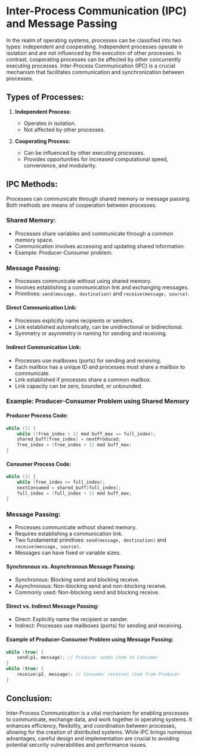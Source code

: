 # Inter-Process Communication (IPC) and Message Passing

In the realm of operating systems, processes can be classified into two types: independent and cooperating. Independent processes operate in isolation and are not influenced by the execution of other processes. In contrast, cooperating processes can be affected by other concurrently executing processes. Inter-Process Communication (IPC) is a crucial mechanism that facilitates communication and synchronization between processes.

## Types of Processes:

1. **Independent Process:**
   - Operates in isolation.
   - Not affected by other processes.

2. **Cooperating Process:**
   - Can be influenced by other executing processes.
   - Provides opportunities for increased computational speed, convenience, and modularity.

## IPC Methods:

Processes can communicate through shared memory or message passing. Both methods are means of cooperation between processes.

### Shared Memory:

- Processes share variables and communicate through a common memory space.
- Communication involves accessing and updating shared information.
- Example: Producer-Consumer problem.

### Message Passing:

- Processes communicate without using shared memory.
- Involves establishing a communication link and exchanging messages.
- Primitives: `send(message, destination)` and `receive(message, source)`.

#### Direct Communication Link:

- Processes explicitly name recipients or senders.
- Link established automatically, can be unidirectional or bidirectional.
- Symmetry or asymmetry in naming for sending and receiving.

#### Indirect Communication Link:

- Processes use mailboxes (ports) for sending and receiving.
- Each mailbox has a unique ID and processes must share a mailbox to communicate.
- Link established if processes share a common mailbox.
- Link capacity can be zero, bounded, or unbounded.

### Example: Producer-Consumer Problem using Shared Memory

#### Producer Process Code:

```c
while (1) {
    while ((free_index + 1) mod buff_max == full_index);
    shared_buff[free_index] = nextProduced;
    free_index = (free_index + 1) mod buff_max;
}
```

#### Consumer Process Code:

```c
while (1) {
    while (free_index == full_index);
    nextConsumed = shared_buff[full_index];
    full_index = (full_index + 1) mod buff_max;
}
```

### Message Passing:

- Processes communicate without shared memory.
- Requires establishing a communication link.
- Two fundamental primitives: `send(message, destination)` and `receive(message, source)`.
- Messages can have fixed or variable sizes.

#### Synchronous vs. Asynchronous Message Passing:

- Synchronous: Blocking send and blocking receive.
- Asynchronous: Non-blocking send and non-blocking receive.
- Commonly used: Non-blocking send and blocking receive.

#### Direct vs. Indirect Message Passing:

- Direct: Explicitly name the recipient or sender.
- Indirect: Processes use mailboxes (ports) for sending and receiving.
  
#### Example of Producer-Consumer Problem using Message Passing:

```c
while (true) {
    send(p1, message); // Producer sends item to Consumer
}
while (true) {
    receive(p2, message); // Consumer receives item from Producer
}
```

## Conclusion:

Inter-Process Communication is a vital mechanism for enabling processes to communicate, exchange data, and work together in operating systems. It enhances efficiency, flexibility, and coordination between processes, allowing for the creation of distributed systems. While IPC brings numerous advantages, careful design and implementation are crucial to avoiding potential security vulnerabilities and performance issues.
